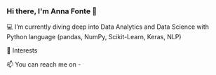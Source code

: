 ### Hi there, I'm Anna Fonte 🙂



💻   I’m currently diving deep into Data Analytics and Data Science with Python language (pandas, NumPy, Scikit-Learn, Keras, NLP)

💭   Interests

📫   You can reach me on
      - 
